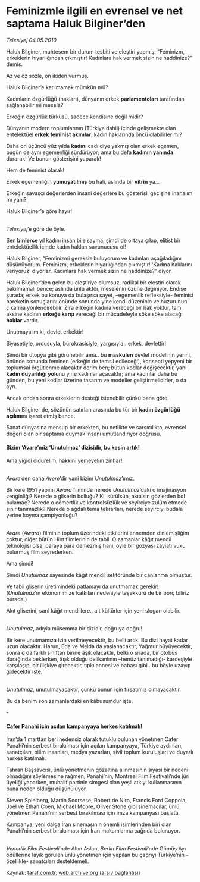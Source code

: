 # Feminizmle ilgili en evrensel ve net saptama Haluk Bilginer’den

*Telesiyej  04.05.2010*

<div class="yazi"><p>Haluk Bilginer, muhteşem bir durum tesbiti ve eleştiri yapmış: “Feminizm, erkeklerin hıyarlığından çıkmıştır! Kadınlara hak vermek sizin ne haddinize?” demiş.</p>
<p>Az ve öz sözle, on ikiden vurmuş. </p>
<p>Haluk Bilginer’e katılmamak mümkün mü?</p>
<p>Kadınların özgürlüğü (hakları), dünyanın erkek <b>parlamentoları</b> tarafından sağlanabilir mi mesela?</p>
<p>Erkeğin özgürlük türküsü, sadece kendisine değil midir?</p>
<p>Dünyanın modern toplumlarının (Türkiye dahil) içinde gelişmekte olan entelektüel <b>erkek feminist akımlar</b>, kadın haklarında öncü olabilirler mi?</p>
<p>Daha on üçüncü yüz yılda <b>kadın</b>ı cadı diye yakmış olan erkek egemen, bugün de aynı egemenliği sürdürüyor; ama bu defa <b>kadının yanında</b> durarak! Ve bunun gösterişini yaparak!</p>
<p>Hem de feminist olarak!</p>
<p>Erkek egemenliğin <b>yumuşatılmış</b> bu hali, aslında bir <b>vitrin</b> ya...</p>
<p>Erkeğin savaşçı değerlerden insani değerlere bu gösterişli geçişine inanalım mı yani?</p>
<p>Haluk Bilginer’e göre hayır! </p>
<p><i><br/>Telesiyej</i>’e göre de öyle.</p>
<p>Sen <b>binlerce</b> yıl kadını insan bile sayma, şimdi de ortaya çıkıp, elitist bir entelektüellik içinde kadın hakları savunucusu ol!</p>
<p>Haluk Bilginer, “Feminizmi gereksiz buluyorum ve kadınları aşağıladığını düşünüyorum. Feminizm, erkeklerin hıyarlığından çıkmıştır! ‘Kadına haklarını veriyoruz’ diyorlar. Kadınlara hak vermek sizin ne haddinize?” diyor.</p>
<p>Haluk Bilginer’den gelen bu eleştiriye olumsuz, radikal bir eleştiri olarak bakılmamalı bence; aslında ünlü aktör, meselenin özüne değiniyor. Endişe şurada; erkek bu konuya da bulaşırsa şayet, –egemenlik refleksiyle- feminist hareketin sonuçlarını önünde sonunda yine kendi düzeninin ve huzurunun çıkarına yönlendirebilir. Zira erkeğin kadına vereceği bir hak yoktur, tam aksine kadının <b>erkeğe karşı </b>vereceği bir mücadeleyle söke söke alacağı <b>haklar</b> vardır.</p>
<p>Unutmayalım ki, devlet erkektir!</p>
<p>Siyasetiyle, ordusuyla, bürokrasisiyle, yargısıyla.. erkek, devlettir!</p>
<p>Şimdi bir ütopya gibi görünebilir ama.. bu <b>maskulen</b> devlet modelinin yerini, önünde sonunda feminen (erkeğin de temsil edileceği), konsepti yepyeni bir toplumsal örgütlenme alacaktır derim ben; bütün kodlar değişecektir, yani <b>kadın duyarlılığı yolu</b>nu yine kadınlar açacaktır; ama kadınlar daha bu günden, bu yeni kodlar üzerine tasarım ve modeller geliştirmelidirler, o da ayrı.</p>
<p>Ancak ondan sonra erkeklerin desteği istenebilir çünkü bana göre. </p>
<p>Haluk Bilginer de, sözünün satırları arasında bu tür bir <b>kadın özgürlüğü açılımı</b>nı işaret etmiş bence.</p>
<p>Sanat dünyasına mensup bir erkekten, bu netlikte ve sarsıcılıkta, evrensel değeri olan bir saptama duymak insanı umutlandırıyor doğrusu.</p>
<p> </p>
<h4>Bizim ‘Avare’miz ‘Unutulmaz’ dizisidir, bu kesin artık!</h4>
<p>Ama yiğidi öldürelim, hakkını yemeyelim zinhar! </p>
<p><i><br/>Avare</i>’den daha <i>Avere</i>’dir yani bizim <i>Unutulmaz</i>’ımız. </p>
<p>Bir kere 1951 yapımı <i>Awara</i> filminde nerede<i> Unutulmaz</i>’daki o imajinasyon zenginliği? Nerede o gliserin bolluğu? Ki, sürülsün, akıtılsın gözlerden bol bulamaç? Nerede o cömertlik ve kontrolsüzlük ve seyirciye zulüm etmede sınır tanımazlık? Nerede o ağdalı tema tekrarları, nerede seyirciyi budala yerine koyma şampiyonluğu?</p>
<p><i><br/>Avare</i> (<i>Awara</i>) filminin toplum üzerindeki etkilerini annemden dinlemişliğim çoktur, diğer bütün Hint filmlerinin de tabii. O zamanlar kâğıt mendil teknolojisi olsa, paraya para demezmiş hani, öyle bir gözyaşı zayiatı vuku bulurmuş film seyrederken.</p>
<p>Ama şimdi!</p>
<p>Şimdi <i>Unutulmaz</i> sayesinde kâğıt mendil sektöründe bir canlanma olmuştur. </p>
<p>Ve tabii gliserin üretimindeki patlamayı da unutmamak gerekir! (<i>Unutulmaz</i>’ın ekonomimize katkıları nedeniyle teşekkürü de bir borç biliriz burada.)</p>
<p>Akıt gliserini, sarıl kâğıt mendillere.. alt kültürler için yeni slogan olabilir.</p>
<p><i><br/>Unutulmaz</i>, adıyla müsemma bir dizidir, doğruya doğru!</p>
<p>Bir kere unutmamıza izin verilmeyecektir, bu belli artık. Bu dizi hayat kadar uzun olacaktır. Harun, Eda ve Melda da yaşlanacaktır, Yağmur büyüyecektir, sonra o da farklı sınıftan birine âşık olacaktır, belki o sırada, bir otobüs durağında beklerken, âşık olduğu delikanlının –henüz tanımadığı- kardeşiyle karşılaşıp, bir ilişkiye girecektir, tıpkı annesi ve babası gibi.. bu böyle uzayıp gidecektir işte.<i></i></p>
<p><i><br/>Unutulmaz</i>, unutulmayacaktır, çünkü bunun için fırsatımız olmayacaktır.</p>
<p>Bu da benim son zamanlardaki en kâbusumdur işte.</p>
<p>      -</p>
<h4>Cafer Panahi için açılan kampanyaya herkes katılmalı!</h4>
<p>İran’da 1 marttan beri nedensiz olarak tutuklu bulunan yönetmen Cafer Panahi’nin serbest bırakılması için açılan kampanyaya, Türkiye aydınları, sanatçıları, bilim insanları, medya yazarları, sivil toplum kuruluşları ve duyarlı herkes katılmalı.</p>
<p>Tahran Başsavcısı, ünlü yönetmenin gözaltına alınmasının siyasi bir nedeni olmadığını söylemesine rağmen, Panahi’nin, Montreal Film Festivali’nde jüri üyeliği yaparken, muhalif partinin simgesi olan yeşil atkıyı kullanmasının buna neden olduğu düşünülüyor.</p>
<p>Steven Spielberg, Martin Scorsese, Robert de Niro, Francis Ford Coppola, Joel ve Ethan Coen, Michael Moore, Oliver Stone gibi sinemacılar, ünlü yönetmen Panahi’nin serbest bırakılması için imza kampanyası başlattı.</p>
<p>Kampanya, yeni dalga İran sinemasının önemli isimlerinden biri olan Panahi’nin serbest bırakılması için İran makamlarına çağrıda bulunuyor. </p>
<p><i><br/>Venedik Film Festivali</i>’nde Altın Aslan, <i>Berlin Film Festivali</i>’nde Gümüş Ayı ödüllerine layık görülen ünlü yönetmen için yapılan bu çağrıyı Türkiye’nin –özellikle- sanatçıları desteklemeli.</p></div>

Kaynak: [taraf.com.tr](http://www.taraf.com.tr:80/telesiyej/makale-feminizmle-ilgili-en-evrensel-ve-net-saptama.htm), [web.archive.org (arşiv bağlantısı)](http://web.archive.org/web/20100507081333/http://www.taraf.com.tr:80/telesiyej/makale-feminizmle-ilgili-en-evrensel-ve-net-saptama.htm)
